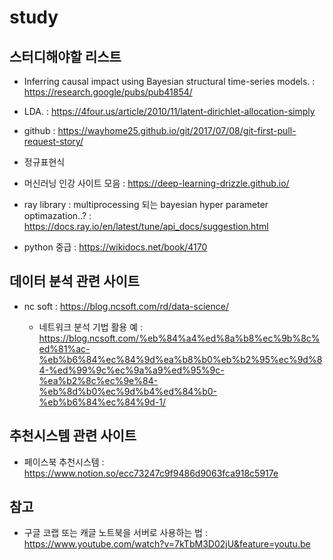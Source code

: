 # study


## 스터디해야할 리스트

- Inferring causal impact using Bayesian structural time-series models. 
  : https://research.google/pubs/pub41854/

- LDA. 
  : https://4four.us/article/2010/11/latent-dirichlet-allocation-simply

- github
  : https://wayhome25.github.io/git/2017/07/08/git-first-pull-request-story/

- 정규표현식

- 머신러닝 인강 사이트 모음
  : https://deep-learning-drizzle.github.io/
  
- ray library
  : multiprocessing 되는 bayesian hyper parameter optimazation..?
  : https://docs.ray.io/en/latest/tune/api_docs/suggestion.html
  
- python 중급
  : https://wikidocs.net/book/4170
  
## 데이터 분석 관련 사이트
- nc soft
  : https://blog.ncsoft.com/rd/data-science/
  
  - 네트워크 분석 기법 활용 예
  : https://blog.ncsoft.com/%eb%84%a4%ed%8a%b8%ec%9b%8c%ed%81%ac-%eb%b6%84%ec%84%9d%ea%b8%b0%eb%b2%95%ec%9d%84-%ed%99%9c%ec%9a%a9%ed%95%9c-%ea%b2%8c%ec%9e%84-%eb%8d%b0%ec%9d%b4%ed%84%b0-%eb%b6%84%ec%84%9d-1/
  
## 추천시스템 관련 사이트
- 페이스북 추천시스템
  : https://www.notion.so/ecc73247c9f9486d9063fca918c5917e



## 참고
- 구글 코랩 또는 캐글 노트북을 서버로 사용하는 법
: https://www.youtube.com/watch?v=7kTbM3D02jU&feature=youtu.be
